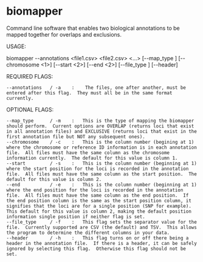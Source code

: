 # biomapper
Command line software that enables two biological annotations to be mapped together for overlaps and exclusions.

USAGE:


biomapper --annotations <file1.csv> <file2.csv> <...> [--map_type <overlap>] [--chromosome <1>] [--start <2>] [--end <2>] [--file_type <csv>]  [--header]



REQUIRED FLAGS:

    --annotations 	/ -a    :    The files, one after another, must be entered after this flag.  They must all be in the same format currently.
    
OPTIONAL FLAGS:
  
    --map_type 		/ -m	:	This is the type of mapping the biomapper should perform.  Current options are OVERLAP (returns loci that exist in all annotation files) and EXCLUSIVE (returns loci that exist in the first annotation file but NOT any subsequent ones).
    --chromosome 	/ -c 	:	This is the column number (begining at 1) where the chromosome or reference ID information is in each annotation file.  All files must have the same column as the chromosome information currently.  The default for this value is column 1.  
    --start 		/ -s   	:	This is the column number (beginning at 1) where the start position for the loci is recorded in the annotation file.  All files must have the same column as the start position.  The default for this value is column 2.
    --end 			/ -e	:	This is the column number (beginning at 1) where the end position for the loci is recorded in the annotation file.  All files must have the same column as the end position.  If the end position column is the same as the start position column, it signifies that the loci are for a single position (SNP for example).  This default for this value is column 2, making the default position information single position if neither flag is set.
	--file_type 	/ -f	:	This flag sets the separator value for the file.  Currently supported are CSV (the default) and TSV.  This allows the program to determine the different columns in your data.
	--header 		/ -h	:   This flag turns on or off there being a header in the annotation file.  If there is a header, it can be safely ignored by selecting this flag.  Otherwise this flag should not be set.

